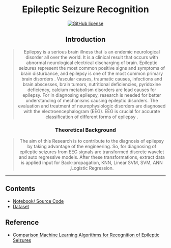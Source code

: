 <div align="center">
    <h1>Epileptic Seizure Recognition</h1>
</div>
<div align="center">

[![GitHub license](https://img.shields.io/badge/license-MIT-blue.svg)](https://github.com/mohsin-riad/Epileptic-Seizure-Recognition/blob/main/LICENSE)
</div>

<div align="center">
    <h2>Introduction</h2>
    
>Epilepsy is a serious brain illness that is an endemic neurological disorder all over the world. It is a clinical result that occurs with abnormal neurological electrical discharging of brain. Epileptic seizures represent the most common positive signs and symptoms of brain disturbance, and epilepsy is one of the most common primary brain disorders . Vascular causes, traumatic causes, infections and brain abscesses, brain tumors, nutritional deficiencies, pyridoxine deficiency, calcium metabolism disorders are lead causes for epilepsy. For in diagnosing epilepsy, research is needed for better understanding of mechanisms causing epileptic disorders. The evaluation and treatment of neurophysiologic disorders are diagnosed with the electroencephalogram (EEG). EEG is crucial for accurate classification of different forms of epilepsy .

<h3>Theoretical Background</h3>

> The aim of this Research is to contribute to the diagnosis of epilepsy by taking advantage of the engineering. So, for diagnosing of epileptic seizures from EEG signals are transformed discrete wavelet and auto regressive models. After these transformations, extract data is applied input for Back-propagation, KNN, Linear SVM, SVM, ANN ,Logistic Regression.

</div>

----
## Contents
- [Notebook/ Source Code](https://github.com/mohsin-riad/Epileptic-Seizure-Recognition/blob/main/main.ipynb)
- [Dataset](https://github.com/mohsin-riad/Epileptic-Seizure-Recognition/blob/main/Epileptic%20Seizure%20Recognition.csv)
## Reference

- [Comparison Machine Learning Algorithms for
Recognition of Epileptic Seizures](http://iwbbio.ugr.es/2014/papers/IWBBIO_2014_paper_1.pdf)